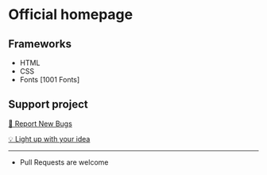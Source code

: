 # Official homepage

## Frameworks
- HTML
- CSS
- Fonts [1001 Fonts]

## Support project
[🐛 Report New Bugs](https://github.com/Klubuntu/klubuntu.social/issues/new?assignees=&labels=bug&projects=&template=Bug-Report.yaml&title=Unknown+bug)

[💡 Light up with your idea](https://github.com/Klubuntu/klubuntu.social/issues/new?assignees=&labels=idea&projects=&template=New-Idea.yaml&title=Good+Idea)

<hr>

- Pull Requests are welcome
